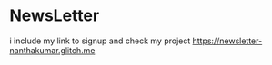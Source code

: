 # NewsLetter

i include my link to signup and check my project
https://newsletter-nanthakumar.glitch.me
